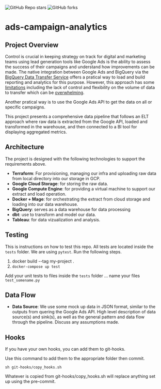 ![GitHub Repo stars](https://img.shields.io/github/stars/cherifsouare/ads-campaign-analytics?style=social&color=blue)
![GitHub forks](https://img.shields.io/github/forks/cherifsouare/ads-campaign-analytics?style=social&color=blue)

# ads-campaign-analytics

## Project Overview

Control is crucial in keeping strategy on track for digital and marketing teams using lead generation tools like Google
Ads is the ability to assess the success of their campaigns and understand how improvements can be made. The native
integration between Google Ads and BigQuery via the
[BigQuery Data Transfer Service](https://cloud.google.com/bigquery/docs/google-ads-transfer) offers a pratical way to
load and build reporting and analytics for this purpose. However, this approach has some
[limitations](https://www.optimizesmart.com/google-ads-data-to-bigquery/#Google_data_transfer_vs_Google_Ads_API)
including the lack of control and flexibility on the volume of data to transfer which can be
[overwhelming](https://medium.com/@Buczynski/make-sense-of-your-google-ads-data-in-bigquery-using-data-build-tool-58b0443f1c8b).

Another pratical way is to use the Google Ads API to get the data on all or specific campaigns.

This project presents a comprehensive data pipeline that follows an ELT approach where raw data is extracted from the
Google API, loaded and transformed in the warehouse, and then connected to a BI tool for displaying aggregated metrics.

## Architecture

The project is designed with the following technologies to support the requirements above.

- **Terraform**: For provisioning, managing our infra and uploading raw data from local directory into our storage in
  GCP.
- **Google Cloud Storage**: for storing the raw data.
- **Google Compute Engine**: for providing a virtual machine to support our extract and load operation.
- **Docker + Mage**: for orchestrating the extract from cloud storage and loading into our data warehouse.
- **BigQuery**: serves as a data warehouse for data processing
- **dbt**: use to transform and model our data.
- **Tableau**: for data vizualization and analysis.

## Testing

This is instructions on how to test this repo. All tests are located inside the `tests` folder. We are using `pytest`.
Run the following steps.

1. docker build --tag my-project .
2. `docker-compose up test`

Add your unit tests to files inside the `tests` folder ... name your files `test_somename.py`

## Data Flow

- **Data Source**: We use some mock up data in JSON format, similar to the outputs from quering the Google Ads API. High
  level description of data source(s) and sink(s), as well as the general pattern and data flow through the pipeline.
  Discuss any assumptions made.

## Hooks

If you have your own hooks, you can add them to git-hooks.

Use this command to add them to the appropriate folder then commit.

`sh git-hooks/copy_hooks.sh`

Whatever is copied from git-hooks/copy_hooks.sh will replace anything set up using the pre-commit.
